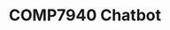 ---
title: COMP7940 Chatbot
emoji: 🤖
colorFrom: blue
colorTo: purple
sdk: docker
sdk_version: "20.10.24"
app_file: app.py
app_port: 7860
pinned: false
---
